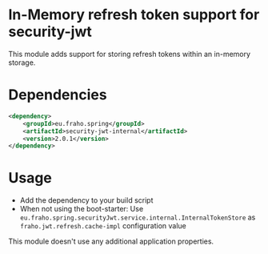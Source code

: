 # In-Memory refresh token support for security-jwt

This module adds support for storing refresh tokens within an in-memory storage.

# Dependencies
```xml
<dependency>
    <groupId>eu.fraho.spring</groupId>
    <artifactId>security-jwt-internal</artifactId>
    <version>2.0.1</version>
</dependency>
```

# Usage
* Add the dependency to your build script
* When not using the boot-starter: Use ```eu.fraho.spring.securityJwt.service.internal.InternalTokenStore``` as ```fraho.jwt.refresh.cache-impl``` configuration value

This module doesn't use any additional application properties.
